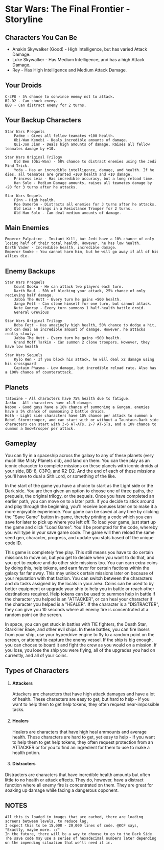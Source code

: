 
# Star Wars: The Final Frontier - Storyline

## Characters You Can Be
* Anakin Skywalker (Good) - High Intelligence, but has varied Attack Damage.
* Luke Skywalker - Has Medium Intelligence, and has a high Attack Damage.
* Rey - Has High Intelligence and Medium Attack Damage.

## Your Droids
    C-3P0 - 5% chance to convince enemy not to attack.
    R2-D2 - Can shock enemy.
    BB8 - Can distract enemy for 2 turns.
    
## Your Backup Characters
    Star Wars Prequels
        Padme - Gives all fellow teamates +100 health.
        Obi-Wan Kenobi - Deals incredible amounts of damage.
        Qui-Jon Jinn - Deals high amounts of damage. Raises all fellow teamates damage by +10.
        
    Star Wars Original Trilogy
        Old Ben (Obi-Wan) - 50% chance to distract enemies using the Jedi Mind Trick.
        Yoda - Has an incredible intelligence, damage, and health. If he dies, all teamates are granted +100 health and +10 damage.
        Princess Leia - Has incredible accuracy, but a long reload time.
        Han Solo - Medium Damage amounts, raises all teamates damage by +20 for 3 turns after he attacks.
    
    Star Wars Sequels
        Finn - High health.
        Poe Dameron - Distracts all enemies for 3 turns after he attacks.
        Old Leia - Brings in a Resistance Trooper for 2 turns.
        Old Han Solo - Can deal medium amounts of damage.

## Main Enemies
    Emperor Palpatine - Instant Kill, but Jedi have a 10% chance of only losing half of their total health. However, he has low health.
    Darth Vader - Incredible health, incredible damage.
    Emperor Snoke - You cannot harm him, but he will go away if all of his allies die.
    
## Enemy Backups
    Star Wars Prequels
        Count Dooku - He can attack two players each turn.
        Darth Maul - 50% of blocking your attack, 25% chance of only recieving half damage.
        Jabba The Hutt - Every turn he gains +500 health.
        Jango Fett - Can clone himself for one turn, but cannot attack.
        Nute Gunray - Every turn summons 1 half-health battle droid.
        General Grevious
        
    Star Wars Original Trilogy
        Boba Fett - Has amazingly high health, 50% chance to dodge a hit, and can deal an incredible amount of damage. However, he attacks really slowly.
        Jabba The Hutt - Every turn he gains +500 health.
        Grand Moff Tarkin - Can summon 2 clone troopers. However, they have low health
      
    Star Wars Sequels
        Kylo Ren - If you block his attack, he will deal x2 damage using his crossguard
        Captain Phasma - Low damage, but incredible reload rate. Also has a 100% chance of counterattack.
        
## Planets
    Tatooine - All characters have 75% health due to fatigue.
    Jakku - All characters have x1.5 damage.
    Naboo - Good guys have a 10% chance of summoning a Gungan, enemies have a 5% chance of summoning 2 battle droids.
    Hoth - Light side characters have 10% chance per attack to summon a Rebel Stormtrooper, and can start with or without a Tauntaun.Dark side characters can start with 3-6 AT-ATs, 2-7 AT-STs, and a 10% chance to summon a Snowtrooper per attack.

## Gameplay
You can fly in a spaceship across the galaxy to any of these planets (very much like Misty Planets did), and land on them. 
You can then play as an iconic character to complete missions on these planets with iconic droids at your side, BB-8, C3PO, and R2-D2.
And the end of each of these missions you'll have to dual a Sith Lord, or something of the like.

In the start of the game you have a choice to start as the Light side or the Dark side.
You are then given an option to choose one of three paths, the prequels, the original trilogy, or the sequels.
Once you have completed an earlier path, you can move on to a later path.
If you decide to stick around and play through the beginning, you'll receive bonuses later on to make it a more enjoyable experience.
Your game can be saved at any time by clicking the "Save Game" button in-game, thereby printing a code which you can save
for later to pick up where you left off. To load your game, just start up the game and click "Load Game".
You'll be prompted for the code, whereby you will type in your save game code. The game will then reload the same seed gen,
character, progress, and update you stats based off the unique code ID.

This game is completely free play. This still means you have to do certain missions to move on, but you get to decide when
you want to do that, and you get to explore and do other side missions too. You can earn extra coins by doing this, help tokens,
and earn favor for certain factions within the galaxy far far away. This may unlock certain missions later on because of your
reputation with that faction. You can switch between the characters and do tasks assigned by the locals in your area.
Coins can be used to by better equipment or upgrade your ship to help you in battle or reach other destinations required.
Help tokens can be used to summon help in battle if the character you helped is an "ATTACKER", or can heal your character
if the character you helped is a "HEALER". If the character is a "DISTRACTER", they can give you 10 seconds where all
enemy fire is concentrated at a random point on the screen.

In space, you can get stuck in battles with TIE fighters, the Death Star, StarKiller Base, and other evil ships. 
In these battles, you can fire lasers from your ship, use your hyperdrive engine to fly to a random point on the screen,
or attempt to capture the enemy vessel. If the ship is big enough, you can choose to board it and fight the crew as you would
on a mission. If you lose, you lose the ship you were flying, all of the upgrades you had on currently, and all of your coins.

## Types of Characters
1. #### Attackers
    Attackers are characters that have high attack damages and have a lot of health. These characters are easy to get, but hard to help -
    If you want to help them to get help tokens, they often request near-impossible tasks.

2. #### Healers
    Healers are characters that have high heal ammounts and average health. These characters are hard to get, yet easy to help - 
    If you want to help them to get help tokens, they often request protection from an ATTACKER or for you to find an
    ingredient for them to use to make a health potion.

3. #### Distracters
Distracters are characters that have incredible health amounts but often little to no health or attack effects. They do, however, have
a distract function where all enemy fire is concentrated on them. They are great for soaking up damage while facing a dangerous
opponent.

## NOTES
    All this is loaded in images that are cached, there are loading screens between levels, to reduce lag.
    I expect this to be 15,000 - 20,000 lines of code. @KCF says, "Exactly, maybe more. :/"
    In the future, there will be a way to choose to go to the Dark Side.
    The save code may use a series of hexadecimal numbers later depending on the impending situation that we'll need it in.
